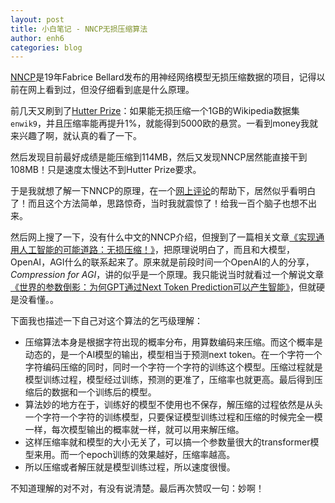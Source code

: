 ```yaml
---
layout: post
title: 小白笔记 - NNCP无损压缩算法
author: enh6
categories: blog
---
```


[NNCP](https://bellard.org/nncp/)是19年Fabrice Bellard发布的用神经网络模型无损压缩数据的项目，记得以前在网上看到过，但没仔细看到底是什么原理。

前几天又刷到了[Hutter Prize](http://prize.hutter1.net/)：如果能无损压缩一个1GB的Wikipedia数据集`enwik9`，并且压缩率能再提升1%，就能得到5000欧的悬赏。一看到money我就来兴趣了啊，就认真的看了一下。

然后发现目前最好成绩是能压缩到114MB，然后又发现NNCP居然能直接干到108MB！只是速度太慢达不到Hutter Prize要求。

于是我就想了解一下NNCP的原理，在一个[网上评论](https://news.ycombinator.com/item?id=27244810)的帮助下，居然似乎看明白了！而且这个方法简单，思路惊奇，当时我就震惊了！给我一百个脑子也想不出来。

然后网上搜了一下，没有什么中文的NNCP介绍，但搜到了一篇相关文章[《实现通用人工智能的可能道路：无损压缩！》](https://zhuanlan.zhihu.com/p/651212186)，把原理说明白了，而且和大模型，OpenAI，AGI什么的联系起来了。原来就是前段时间一个OpenAI的人的分享，*Compression for AGI*，讲的似乎是一个原理。我只能说当时就看过一个解说文章[《世界的参数倒影：为何GPT通过Next Token Prediction可以产生智能》](https://zhuanlan.zhihu.com/p/632795115)，但就硬是没看懂。。

下面我也描述一下自己对这个算法的乞丐级理解：

- 压缩算法本身是根据字符出现的概率分布，用算数编码来压缩。而这个概率是动态的，是一个AI模型的输出，模型相当于预测next token。在一个字符一个字符编码压缩的同时，同时一个字符一个字符的训练这个模型。压缩过程就是模型训练过程，模型经过训练，预测的更准了，压缩率也就更高。最后得到压缩后的数据和一个训练后的模型。
- 算法妙的地方在于，训练好的模型不使用也不保存，解压缩的过程依然是从头一个字符一个字符的训练模型，只要保证模型训练过程和压缩的时候完全一模一样，每次模型输出的概率就一样，就可以用来解压缩。
- 这样压缩率就和模型的大小无关了，可以搞一个参数量很大的transformer模型来用。而一个epoch训练的效果越好，压缩率越高。
- 所以压缩或者解压就是模型训练过程，所以速度很慢。

不知道理解的对不对，有没有说清楚。最后再次赞叹一句：妙啊！